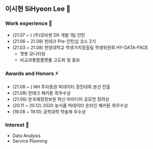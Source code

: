 ## 이시현 SiHyeon Lee 👋

<!--
**sihyeon3523/sihyeon3523** is a ✨ _special_ ✨ repository because its `README.md` (this file) appears on your GitHub profile.

Here are some ideas to get you started:

- 🔭 I’m currently working on ...
- 🌱 I’m currently learning ...
- 👯 I’m looking to collaborate on ...
- 🤔 I’m looking for help with ...
- 💬 Ask me about ...
- 📫 How to reach me: ...
- 😄 Pronouns: ...
- ⚡ Fun fact: ...
-->

### Work experience 🌱

- (21.07 ~ ) (주)모비젠 DX 개발 1팀 인턴 
- (21.06 ~ 21.08) 핀테크 Pre-인턴십 코스 2기
- (21.03 ~ 21.08) 한양대학교 학생가치창출팀 학생위원회 HY-DATA-FACE 
  - 챗봇 모니터링 
  - 비교과통합플랫폼 고도화 및 홍보 

### Awards and Honors ⚡
- (21.08 ~ ) NH 투자증권 빅데이터 경진대회 본선 진출 
- (21.08) 핀테크 해커톤 최우수상
- (21.06) 한국재정정보원 혁신 아이디어 공모전 장려상 
- (20.11 ~ 20.12) 2020 농식품 빅데이터 온라인 해커톤 최우수상
- (19.08 ~ 19.10) 공학대학 학술제 우수상 

### Interest 🔭
- Data Analysis 
- Service Planning 
